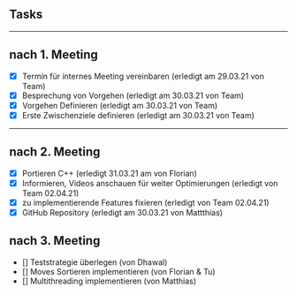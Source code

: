 ## Tasks
---
## nach 1. Meeting

- [x] Termin für internes Meeting vereinbaren (erledigt am 29.03.21 von Team)
- [x] Besprechung von Vorgehen (erledigt am 30.03.21 von Team)
- [x] Vorgehen Definieren (erledigt am 30.03.21 von Team)
- [x] Erste Zwischenziele definieren (erledigt am 30.03.21 von Team)
---
## nach 2. Meeting
- [x] Portieren C++ (erledigt 31.03.21 am von Florian)
- [x] Informieren, Videos anschauen für weiter Optimierungen (erledigt von Team 02.04.21)
- [x] zu implementierende Features fixieren (erledigt von Team 02.04.21)
- [x] GitHub Repository (erledigt am 30.03.21 von Mattthias)

## nach 3. Meeting
- [] Teststrategie überlegen (von Dhawal)
- [] Moves Sortieren implementieren (von Florian & Tu)
- [] Multithreading implementieren (von Matthias)
